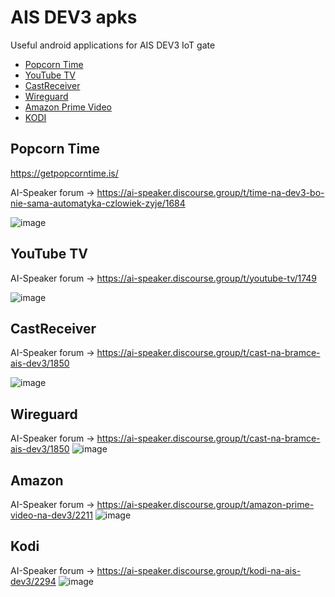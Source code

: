 # AIS DEV3 apks
Useful android applications for AIS DEV3 IoT gate
- [Popcorn Time](#popcorn-time)
- [YouTube TV](#youtube-tv)
- [CastReceiver](#castreceiver)
- [Wireguard](#wireguard)
- [Amazon Prime Video](#amazon)
- [KODI](#kodi)

## Popcorn Time
https://getpopcorntime.is/

AI-Speaker forum -> https://ai-speaker.discourse.group/t/time-na-dev3-bo-nie-sama-automatyka-czlowiek-zyje/1684

![image](https://user-images.githubusercontent.com/82706488/116780309-2d715200-aa7c-11eb-94b2-56dc193985a9.png)


## YouTube TV

AI-Speaker forum -> https://ai-speaker.discourse.group/t/youtube-tv/1749

![image](https://user-images.githubusercontent.com/82706488/116916683-f2bf1380-ac4d-11eb-933d-3ce7b8b771d3.png)

## CastReceiver

AI-Speaker forum -> https://ai-speaker.discourse.group/t/cast-na-bramce-ais-dev3/1850

![image](https://aws1.discourse-cdn.com/free1/uploads/ai_speaker/original/2X/d/d643e4b36db5e6968d49e3e926a1a5bdbaa9aabb.jpeg)


## Wireguard

AI-Speaker forum -> https://ai-speaker.discourse.group/t/cast-na-bramce-ais-dev3/1850
![image](https://aws1.discourse-cdn.com/free1/uploads/ai_speaker/original/2X/6/682b2136c12c3ef9d05a10aa535aa549379c8a7b.jpeg)


## Amazon
AI-Speaker forum -> https://ai-speaker.discourse.group/t/amazon-prime-video-na-dev3/2211
![image](https://aws1.discourse-cdn.com/free1/uploads/ai_speaker/original/2X/2/2a0dded43e80e083d40062fa18ae6921044aad6a.jpeg)

## Kodi
AI-Speaker forum -> https://ai-speaker.discourse.group/t/kodi-na-ais-dev3/2294
![image](https://aws1.discourse-cdn.com/free1/uploads/ai_speaker/original/2X/2/2c956e0fbbfe9fc8276af59d8ffde46c6f91e212.jpeg)

